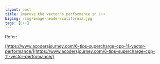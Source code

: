 ```yaml
---
layout: post
title: Improve the vector's performance in C++
bigimg: /img/image-header/california.jpg
tags: [C++]
---
```






Refer:

[https://www.acodersjourney.com/6-tips-supercharge-cpp-11-vector-performance/](https://www.acodersjourney.com/6-tips-supercharge-cpp-11-vector-performance/)

